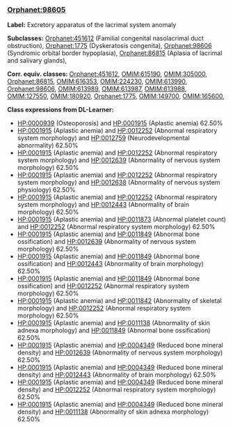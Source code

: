 
### [Orphanet:98605](http://www.orpha.net/ORDO/Orphanet_98605)
**Label:** Excretory apparatus of the lacrimal system anomaly

**Subclasses:** [Orphanet:451612](http://www.orpha.net/ORDO/Orphanet_451612) (Familial congenital nasolacrimal duct obstruction), [Orphanet:1775](http://www.orpha.net/ORDO/Orphanet_1775) (Dyskeratosis congenita), [Orphanet:98606](http://www.orpha.net/ORDO/Orphanet_98606) (Syndromic orbital border hypoplasia), [Orphanet:86815](http://www.orpha.net/ORDO/Orphanet_86815) (Aplasia of lacrimal and salivary glands), 

**Corr. equiv. classes:** [Orphanet:451612](http://www.orpha.net/ORDO/Orphanet_451612), [OMIM:615190](http://purl.obolibrary.org/obo/OMIM_615190), [OMIM:305000](http://purl.obolibrary.org/obo/OMIM_305000), [Orphanet:86815](http://www.orpha.net/ORDO/Orphanet_86815), [OMIM:616353](http://purl.obolibrary.org/obo/OMIM_616353), [OMIM:224230](http://purl.obolibrary.org/obo/OMIM_224230), [OMIM:613990](http://purl.obolibrary.org/obo/OMIM_613990), [Orphanet:98606](http://www.orpha.net/ORDO/Orphanet_98606), [OMIM:613989](http://purl.obolibrary.org/obo/OMIM_613989), [OMIM:613987](http://purl.obolibrary.org/obo/OMIM_613987), [OMIM:613988](http://purl.obolibrary.org/obo/OMIM_613988), [OMIM:127550](http://purl.obolibrary.org/obo/OMIM_127550), [OMIM:180920](http://purl.obolibrary.org/obo/OMIM_180920), [Orphanet:1775](http://www.orpha.net/ORDO/Orphanet_1775), [OMIM:149700](http://purl.obolibrary.org/obo/OMIM_149700), [OMIM:165600](http://purl.obolibrary.org/obo/OMIM_165600), 

**Class expressions from DL-Learner:**

- [HP:0000939](http://purl.obolibrary.org/obo/HP_0000939) (Osteoporosis) and [HP:0001915](http://purl.obolibrary.org/obo/HP_0001915) (Aplastic anemia) 62.50%
- [HP:0001915](http://purl.obolibrary.org/obo/HP_0001915) (Aplastic anemia) and [HP:0012252](http://purl.obolibrary.org/obo/HP_0012252) (Abnormal respiratory system morphology) and [HP:0012759](http://purl.obolibrary.org/obo/HP_0012759) (Neurodevelopmental abnormality) 62.50%
- [HP:0001915](http://purl.obolibrary.org/obo/HP_0001915) (Aplastic anemia) and [HP:0012252](http://purl.obolibrary.org/obo/HP_0012252) (Abnormal respiratory system morphology) and [HP:0012639](http://purl.obolibrary.org/obo/HP_0012639) (Abnormality of nervous system morphology) 62.50%
- [HP:0001915](http://purl.obolibrary.org/obo/HP_0001915) (Aplastic anemia) and [HP:0012252](http://purl.obolibrary.org/obo/HP_0012252) (Abnormal respiratory system morphology) and [HP:0012638](http://purl.obolibrary.org/obo/HP_0012638) (Abnormality of nervous system physiology) 62.50%
- [HP:0001915](http://purl.obolibrary.org/obo/HP_0001915) (Aplastic anemia) and [HP:0012252](http://purl.obolibrary.org/obo/HP_0012252) (Abnormal respiratory system morphology) and [HP:0012443](http://purl.obolibrary.org/obo/HP_0012443) (Abnormality of brain morphology) 62.50%
- [HP:0001915](http://purl.obolibrary.org/obo/HP_0001915) (Aplastic anemia) and [HP:0011873](http://purl.obolibrary.org/obo/HP_0011873) (Abnormal platelet count) and [HP:0012252](http://purl.obolibrary.org/obo/HP_0012252) (Abnormal respiratory system morphology) 62.50%
- [HP:0001915](http://purl.obolibrary.org/obo/HP_0001915) (Aplastic anemia) and [HP:0011849](http://purl.obolibrary.org/obo/HP_0011849) (Abnormal bone ossification) and [HP:0012639](http://purl.obolibrary.org/obo/HP_0012639) (Abnormality of nervous system morphology) 62.50%
- [HP:0001915](http://purl.obolibrary.org/obo/HP_0001915) (Aplastic anemia) and [HP:0011849](http://purl.obolibrary.org/obo/HP_0011849) (Abnormal bone ossification) and [HP:0012443](http://purl.obolibrary.org/obo/HP_0012443) (Abnormality of brain morphology) 62.50%
- [HP:0001915](http://purl.obolibrary.org/obo/HP_0001915) (Aplastic anemia) and [HP:0011849](http://purl.obolibrary.org/obo/HP_0011849) (Abnormal bone ossification) and [HP:0012252](http://purl.obolibrary.org/obo/HP_0012252) (Abnormal respiratory system morphology) 62.50%
- [HP:0001915](http://purl.obolibrary.org/obo/HP_0001915) (Aplastic anemia) and [HP:0011842](http://purl.obolibrary.org/obo/HP_0011842) (Abnormality of skeletal morphology) and [HP:0012252](http://purl.obolibrary.org/obo/HP_0012252) (Abnormal respiratory system morphology) 62.50%
- [HP:0001915](http://purl.obolibrary.org/obo/HP_0001915) (Aplastic anemia) and [HP:0011138](http://purl.obolibrary.org/obo/HP_0011138) (Abnormality of skin adnexa morphology) and [HP:0011849](http://purl.obolibrary.org/obo/HP_0011849) (Abnormal bone ossification) 62.50%
- [HP:0001915](http://purl.obolibrary.org/obo/HP_0001915) (Aplastic anemia) and [HP:0004349](http://purl.obolibrary.org/obo/HP_0004349) (Reduced bone mineral density) and [HP:0012639](http://purl.obolibrary.org/obo/HP_0012639) (Abnormality of nervous system morphology) 62.50%
- [HP:0001915](http://purl.obolibrary.org/obo/HP_0001915) (Aplastic anemia) and [HP:0004349](http://purl.obolibrary.org/obo/HP_0004349) (Reduced bone mineral density) and [HP:0012443](http://purl.obolibrary.org/obo/HP_0012443) (Abnormality of brain morphology) 62.50%
- [HP:0001915](http://purl.obolibrary.org/obo/HP_0001915) (Aplastic anemia) and [HP:0004349](http://purl.obolibrary.org/obo/HP_0004349) (Reduced bone mineral density) and [HP:0012252](http://purl.obolibrary.org/obo/HP_0012252) (Abnormal respiratory system morphology) 62.50%
- [HP:0001915](http://purl.obolibrary.org/obo/HP_0001915) (Aplastic anemia) and [HP:0004349](http://purl.obolibrary.org/obo/HP_0004349) (Reduced bone mineral density) and [HP:0011138](http://purl.obolibrary.org/obo/HP_0011138) (Abnormality of skin adnexa morphology) 62.50%


